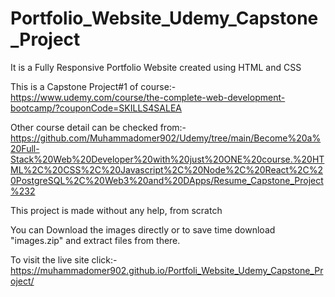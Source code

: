 # Portfolio_Website_Udemy_Capstone_Project

It is a Fully Responsive Portfolio Website created using HTML and CSS

This is a Capstone Project#1 of course:- https://www.udemy.com/course/the-complete-web-development-bootcamp/?couponCode=SKILLS4SALEA

Other course detail can be checked from:-https://github.com/Muhammadomer902/Udemy/tree/main/Become%20a%20Full-Stack%20Web%20Developer%20with%20just%20ONE%20course.%20HTML%2C%20CSS%2C%20Javascript%2C%20Node%2C%20React%2C%20PostgreSQL%2C%20Web3%20and%20DApps/Resume_Capstone_Project%232

This project is made without any help, from scratch

You can Download the images directly or to save time download "images.zip" and extract files from there.

To visit the live site click:-https://muhammadomer902.github.io/Portfoli_Website_Udemy_Capstone_Project/
